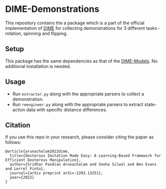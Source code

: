 # DIME-Demonstrations
This repository contains the a package which is a part of the official implementation of [DIME](https://arxiv.org/abs/2203.13251) 
for collecting demonstrations for 3 different tasks - rotation, spinning and flipping.

## Setup
This package has the same dependencies as that of the [DIME-Models](https://github.com/NYU-robot-learning/DIME-Models). 
No additional installation is needed.

## Usage
- Run `extractor.py` along with the appropriate parsers to collect a demonstration.
- Run `reengineer.py` along with the appropriate parsers to extract state-action data with specific distance differences.

## Citation
If you use this repo in your research, please consider citing the paper as follows:
```
@article{arunachalam2022dime,
  title={Dexterous Imitation Made Easy: A Learning-Based Framework for Efficient Dexterous Manipulation},
  author={Sridhar Pandian Arunachalam and Sneha Silwal and Ben Evans and Lerrel Pinto},
  journal={arXiv preprint arXiv:2203.13251},
  year={2022}
}
```
